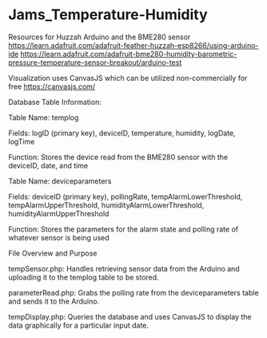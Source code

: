 # Jams_Temperature-Humidity

Resources for Huzzah Arduino and the BME280 sensor
https://learn.adafruit.com/adafruit-feather-huzzah-esp8266/using-arduino-ide
https://learn.adafruit.com/adafruit-bme280-humidity-barometric-pressure-temperature-sensor-breakout/arduino-test

Visualization uses CanvasJS which can be utilized non-commercially for free
https://canvasjs.com/

Database Table Information:

Table Name: templog

Fields: logID (primary key), deviceID, temperature, humidity, logDate, logTime

Function: Stores the device read from the BME280 sensor with the deviceID, date, and time

Table Name: deviceparameters

Fields: deviceID (primary key), pollingRate, tempAlarmLowerThreshold, tempAlarmUpperThreshold, humidityAlarmLowerThreshold, humidityAlarmUpperThreshold

Function: Stores the parameters for the alarm state and polling rate of whatever sensor is being used

File Overview and Purpose

tempSensor.php: Handles retrieving sensor data from the Arduino and uploading it to the templog table to be stored.

parameterRead.php: Grabs the polling rate from the deviceparameters table and sends it to the Arduino.

tempDisplay.php: Queries the database and uses CanvasJS to display the data graphically for a particular input date.

